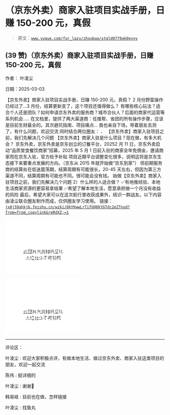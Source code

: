 # （京东外卖）商家入驻项目实战手册，日赚 150-200 元，真假

> 原文：[`www.yuque.com/for_lazy/zhoubao/xtgld0779ak0gyvy`](https://www.yuque.com/for_lazy/zhoubao/xtgld0779ak0gyvy)

## (39 赞)（京东外卖）商家入驻项目实战手册，日赚 150-200 元，真假

作者： 叶凌尘

日期：2025-03-03

【京东外卖】商家入驻项目实战手册，日赚 150-200 元，真假？ 2 月份野蛮操作已经过了…3 月份，结算更新变了，这个项目还值得做么？
有哪些核心玩法？适合个人还是团队？如何申请京东外卖的服务商？城市合伙人？后面的商家代运营等系列机会.....
在文档里，提供了两大渠道商：任推帮、省团的所有操作步骤，应该是目前生财最全的。其次避坑指南、项目痛点… 我也亲自下场，带着朋友去测了，有什么问题，欢迎交流
同时结合两位圈友： 、 【京东外卖】商家入驻项目之前，我们先解决几个问题 【京东外卖】商家入驻是什么项目？现在做，有多大机会？
京东外卖，京东外卖是京东创立的订餐平台，20252 月 11 日，京东外卖启动“品质堂食餐饮商家”招募，2025 年 5 月 1 日前入驻的商家全年免佣金，邀请商家而在京东入驻，官方给予补贴
项目近期平台调整变化很多，说明这将是京东生态接下来要重点发展的方向。（京东从 2015 年就开始做“京东到家”）
但前期服务商的结算处在低迷震荡期，结算周期有可能很长，20-45 天左右，但因为第三方渠道不同，结算周期有可能也不同。很可能会没有钱。
始做【京东外卖】商家入驻项目之前，我们先解决几个问题 2）什么样的人适合做？ ✅有地推经验、本地生活商家资源的更容易拿结果 ✅希望了解本地生活，愿意承担做一个月没有收益的风险
最后，希望大家可以在这次航行里收获成果外，结识一群战友。以下内容由凌尘联合圈友制作而成，仅供圈友学习使用。 链接： [`jx8j59ahkjb.feishu.cn/wiki/OkYKwwLrTifUQ0kYGTdc2eZTnud?from=from_copylink&reRdXZ;=1`](https://jx8j59ahkjb.feishu.cn/wiki/OkYKwwLrTifUQ0kYGTdc2eZTnud?from=from_copylink&reRdXZ;=1)

![](img/306644b6da1ecc508fcb57e1985e0a20.png "None")

![](img/fb4204a529613b71d534ac40664482b2.png "None")

* * *

评论区：

叶凌尘 : 欢迎大家积极点评，有做本地生活、做过京东外卖、商家入驻这类项目的朋友，欢迎一起交流

陈伟 : 挺详细的

叶凌尘 : 谢谢🙏

韩易岐 : 目前也在做，怎样链接

叶凌尘 : 找鱼丸